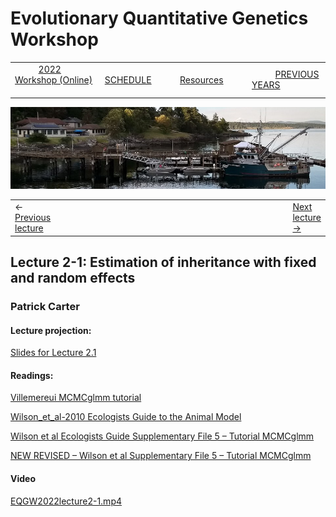 
# Evolutionary Quantitative Genetics Workshop #

|        |        |        |    |
|--------|---------------------------------------------|--------------------|------------------------------------------|
| &nbsp;&nbsp;&nbsp;&nbsp;&nbsp;&nbsp;&nbsp;&nbsp;&nbsp; [2022 Workshop (Online)](index.html) &nbsp;&nbsp;&nbsp;&nbsp;&nbsp;&nbsp;&nbsp;&nbsp;&nbsp; | &nbsp;&nbsp;&nbsp;&nbsp;&nbsp;&nbsp;&nbsp;&nbsp;&nbsp;&nbsp;&nbsp;&nbsp; [SCHEDULE](schedule.html) &nbsp;&nbsp;&nbsp;&nbsp;&nbsp;&nbsp;&nbsp;&nbsp;&nbsp; | &nbsp;&nbsp;&nbsp;&nbsp;&nbsp;&nbsp;&nbsp;&nbsp;&nbsp;&nbsp;&nbsp;&nbsp; [Resources](resources.html) &nbsp;&nbsp;&nbsp;&nbsp;&nbsp;&nbsp;&nbsp;&nbsp;&nbsp; | &nbsp;&nbsp;&nbsp;&nbsp;&nbsp;&nbsp;&nbsp;&nbsp;&nbsp; [PREVIOUS YEARS](previous.md) &nbsp;&nbsp;&nbsp;&nbsp;&nbsp;&nbsp; |


<div align="left">
<img src="/media/FHLimage2018b.jpg" alt="FHL waterfront in 2018">
</div>

<table><tr><td>&larr; <a href="lecture1-4.html">Previous lecture</a></td><td width="665">&nbsp;</td><td> <a href="lecture2-2.html">Next lecture &rarr;</a></td></tr></table>
  

## Lecture 2-1: Estimation of inheritance with fixed and random effects ##

### Patrick Carter ###
  
#### Lecture projection: ####

[Slides for Lecture 2.1](https://drive.google.com/file/d/1-RsLRkPhYRkk_lY1W0XdJDoqOgdam3l4/view?usp=sharing)

#### Readings: ####

[Villemereui MCMCglmm tutorial](https://drive.google.com/file/d/1a3SLp3SMbEyE3PmtQr6JZnOFw5GkPEaL/view?usp=sharing)

[Wilson_et_al-2010 Ecologists Guide to the Animal Model](https://drive.google.com/file/d/152thi0Uk7ih3QZjSGJZYT-0Dhd-4hjA0/view?usp=sharing)

[Wilson et al Ecologists Guide Supplementary File 5 – Tutorial MCMCglmm](https://drive.google.com/file/d/1UTWpavYZcMtHiOTJXJRk4wKnlYl_-Uyw/view?usp=sharing)

[NEW REVISED – Wilson et al Supplementary File 5 – Tutorial MCMCglmm](https://drive.google.com/file/d/1a3SLp3SMbEyE3PmtQr6JZnOFw5GkPEaL/view?usp=sharing)

#### Video ####

[EQGW2022lecture2-1.mp4](https://vimeo.com/574982762)
